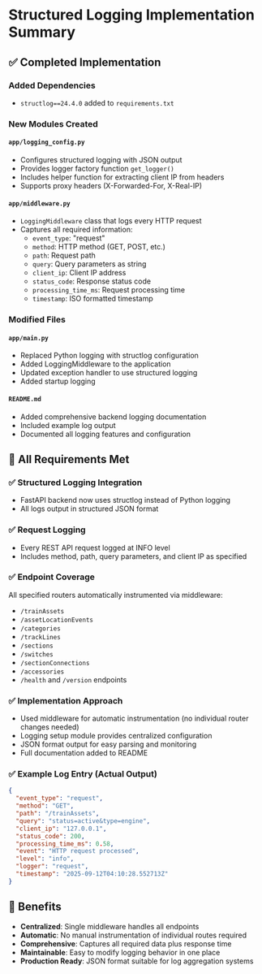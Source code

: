 # Structured Logging Implementation Summary

## ✅ Completed Implementation

### Added Dependencies
- `structlog==24.4.0` added to `requirements.txt`

### New Modules Created

#### `app/logging_config.py`
- Configures structured logging with JSON output
- Provides logger factory function `get_logger()`
- Includes helper function for extracting client IP from headers
- Supports proxy headers (X-Forwarded-For, X-Real-IP)

#### `app/middleware.py`
- `LoggingMiddleware` class that logs every HTTP request
- Captures all required information:
  - `event_type`: "request"
  - `method`: HTTP method (GET, POST, etc.)
  - `path`: Request path
  - `query`: Query parameters as string
  - `client_ip`: Client IP address
  - `status_code`: Response status code
  - `processing_time_ms`: Request processing time
  - `timestamp`: ISO formatted timestamp

### Modified Files

#### `app/main.py`
- Replaced Python logging with structlog configuration
- Added LoggingMiddleware to the application
- Updated exception handler to use structured logging
- Added startup logging

#### `README.md`
- Added comprehensive backend logging documentation
- Included example log output
- Documented all logging features and configuration

## 🎯 All Requirements Met

### ✅ Structured Logging Integration
- FastAPI backend now uses structlog instead of Python logging
- All logs output in structured JSON format

### ✅ Request Logging
- Every REST API request logged at INFO level
- Includes method, path, query parameters, and client IP as specified

### ✅ Endpoint Coverage
All specified routers automatically instrumented via middleware:
- `/trainAssets` 
- `/assetLocationEvents`
- `/categories` 
- `/trackLines`
- `/sections`
- `/switches`
- `/sectionConnections`
- `/accessories`
- `/health` and `/version` endpoints

### ✅ Implementation Approach
- Used middleware for automatic instrumentation (no individual router changes needed)
- Logging setup module provides centralized configuration
- JSON format output for easy parsing and monitoring
- Full documentation added to README

### ✅ Example Log Entry (Actual Output)
```json
{
  "event_type": "request",
  "method": "GET",
  "path": "/trainAssets",
  "query": "status=active&type=engine",
  "client_ip": "127.0.0.1",
  "status_code": 200,
  "processing_time_ms": 0.58,
  "event": "HTTP request processed",
  "level": "info",
  "logger": "request",
  "timestamp": "2025-09-12T04:10:28.552713Z"
}
```

## 🚀 Benefits
- **Centralized**: Single middleware handles all endpoints
- **Automatic**: No manual instrumentation of individual routes required
- **Comprehensive**: Captures all required data plus response time
- **Maintainable**: Easy to modify logging behavior in one place
- **Production Ready**: JSON format suitable for log aggregation systems